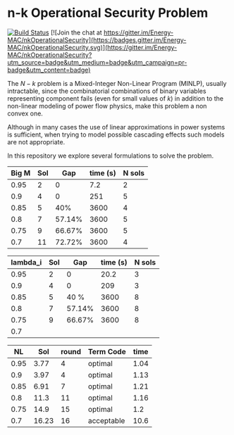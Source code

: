 # n-k Operational Security Problem
[![Build Status](https://travis-ci.org/Energy-MAC/nkOperationalSecurity.svg?branch=master)](https://travis-ci.org/Energy-MAC/nkOperationalSecurity) [![Join the chat at https://gitter.im/Energy-MAC/nkOperationalSecurity](https://badges.gitter.im/Energy-MAC/nkOperationalSecurity.svg)](https://gitter.im/Energy-MAC/nkOperationalSecurity?utm_source=badge&utm_medium=badge&utm_campaign=pr-badge&utm_content=badge)

The $N-k$ problem is a Mixed-Integer Non-Linear Program (MINLP), usually intractable, since the combinatorial combinations of binary variables representing component fails (even for small values of $k$) in addition to the non-linear modeling of power flow physics, make this problem a non convex one.

Although in many cases the use of linear approximations in power systems is sufficient, when trying to model possible cascading effects such models are not appropriate.

In this repository we explore several formulations to solve the problem.



| Big M  | Sol   | Gap   | time (s)   | N sols |
|--------|-------|-------|------------|--------|
| 0.95   | 2     | 0     | 7.2        | 2      |
| 0.9    | 4     | 0     | 251        | 5      |
| 0.85   | 5     | 40%   | 3600       | 4      |
| 0.8    | 7     | 57.14% | 3600       | 5      |
| 0.75   | 9     | 66.67%    | 3600       | 5      |
| 0.7    | 11    | 72.72%| 3600       | 4      |


| lambda_i | Sol   | Gap   | time (s)   | N sols |
|--------|-------|-------|------------|--------|
| 0.95   | 2     | 0     | 20.2       |  3      |
| 0.9    | 4     | 0     | 209        |   3     |
| 0.85   | 5     | 40 %   | 3600       |  8    |
| 0.8    | 7     |57.14%  | 3600       |   8    |
| 0.75   | 9    |   66.67%    |   3600         |    8    |
| 0.7    |       |       |            |        |


| NL     | Sol   | round | Term Code       | time   |
|--------|-------|-------|------------|--------|
| 0.95   | 3.77  | 4     | optimal     | 1.04   |
| 0.9    | 3.97  | 4     | optimal    | 1.13   |
| 0.85   | 6.91  | 7     | optimal    | 1.21   |
| 0.8    | 11.3  | 11    | optimal    | 1.16   |
| 0.75   | 14.9  | 15    | optimal    | 1.2    |
| 0.7    | 16.23 | 16    | acceptable | 10.6   |
